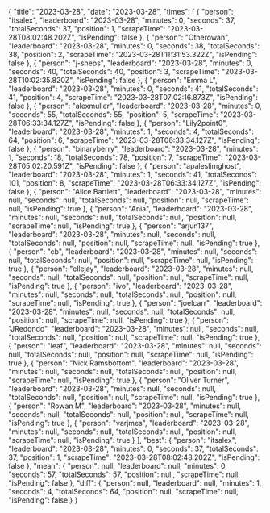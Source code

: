 {
  "title": "2023-03-28",
  "date": "2023-03-28",
  "times": [
    {
      "person": "itsalex",
      "leaderboard": "2023-03-28",
      "minutes": 0,
      "seconds": 37,
      "totalSeconds": 37,
      "position": 1,
      "scrapeTime": "2023-03-28T08:02:48.202Z",
      "isPending": false
    },
    {
      "person": "Otherowan",
      "leaderboard": "2023-03-28",
      "minutes": 0,
      "seconds": 38,
      "totalSeconds": 38,
      "position": 2,
      "scrapeTime": "2023-03-28T11:31:53.322Z",
      "isPending": false
    },
    {
      "person": "j-sheps",
      "leaderboard": "2023-03-28",
      "minutes": 0,
      "seconds": 40,
      "totalSeconds": 40,
      "position": 3,
      "scrapeTime": "2023-03-28T10:02:35.820Z",
      "isPending": false
    },
    {
      "person": "Emma L",
      "leaderboard": "2023-03-28",
      "minutes": 0,
      "seconds": 41,
      "totalSeconds": 41,
      "position": 4,
      "scrapeTime": "2023-03-28T07:02:16.873Z",
      "isPending": false
    },
    {
      "person": "alexmuller",
      "leaderboard": "2023-03-28",
      "minutes": 0,
      "seconds": 55,
      "totalSeconds": 55,
      "position": 5,
      "scrapeTime": "2023-03-28T06:33:34.127Z",
      "isPending": false
    },
    {
      "person": "Lily2point0",
      "leaderboard": "2023-03-28",
      "minutes": 1,
      "seconds": 4,
      "totalSeconds": 64,
      "position": 6,
      "scrapeTime": "2023-03-28T06:33:34.127Z",
      "isPending": false
    },
    {
      "person": "binaryberry",
      "leaderboard": "2023-03-28",
      "minutes": 1,
      "seconds": 18,
      "totalSeconds": 78,
      "position": 7,
      "scrapeTime": "2023-03-28T05:02:20.591Z",
      "isPending": false
    },
    {
      "person": "apaleslimghost",
      "leaderboard": "2023-03-28",
      "minutes": 1,
      "seconds": 41,
      "totalSeconds": 101,
      "position": 8,
      "scrapeTime": "2023-03-28T06:33:34.127Z",
      "isPending": false
    },
    {
      "person": "Alice Bartlett",
      "leaderboard": "2023-03-28",
      "minutes": null,
      "seconds": null,
      "totalSeconds": null,
      "position": null,
      "scrapeTime": null,
      "isPending": true
    },
    {
      "person": "Ania",
      "leaderboard": "2023-03-28",
      "minutes": null,
      "seconds": null,
      "totalSeconds": null,
      "position": null,
      "scrapeTime": null,
      "isPending": true
    },
    {
      "person": "arjun137",
      "leaderboard": "2023-03-28",
      "minutes": null,
      "seconds": null,
      "totalSeconds": null,
      "position": null,
      "scrapeTime": null,
      "isPending": true
    },
    {
      "person": "cb",
      "leaderboard": "2023-03-28",
      "minutes": null,
      "seconds": null,
      "totalSeconds": null,
      "position": null,
      "scrapeTime": null,
      "isPending": true
    },
    {
      "person": "ellejay",
      "leaderboard": "2023-03-28",
      "minutes": null,
      "seconds": null,
      "totalSeconds": null,
      "position": null,
      "scrapeTime": null,
      "isPending": true
    },
    {
      "person": "ivo",
      "leaderboard": "2023-03-28",
      "minutes": null,
      "seconds": null,
      "totalSeconds": null,
      "position": null,
      "scrapeTime": null,
      "isPending": true
    },
    {
      "person": "joelcarr",
      "leaderboard": "2023-03-28",
      "minutes": null,
      "seconds": null,
      "totalSeconds": null,
      "position": null,
      "scrapeTime": null,
      "isPending": true
    },
    {
      "person": "JRedondo",
      "leaderboard": "2023-03-28",
      "minutes": null,
      "seconds": null,
      "totalSeconds": null,
      "position": null,
      "scrapeTime": null,
      "isPending": true
    },
    {
      "person": "leaf",
      "leaderboard": "2023-03-28",
      "minutes": null,
      "seconds": null,
      "totalSeconds": null,
      "position": null,
      "scrapeTime": null,
      "isPending": true
    },
    {
      "person": "Nick Ramsbottom",
      "leaderboard": "2023-03-28",
      "minutes": null,
      "seconds": null,
      "totalSeconds": null,
      "position": null,
      "scrapeTime": null,
      "isPending": true
    },
    {
      "person": "Oliver Turner",
      "leaderboard": "2023-03-28",
      "minutes": null,
      "seconds": null,
      "totalSeconds": null,
      "position": null,
      "scrapeTime": null,
      "isPending": true
    },
    {
      "person": "Rowan M",
      "leaderboard": "2023-03-28",
      "minutes": null,
      "seconds": null,
      "totalSeconds": null,
      "position": null,
      "scrapeTime": null,
      "isPending": true
    },
    {
      "person": "varjmes",
      "leaderboard": "2023-03-28",
      "minutes": null,
      "seconds": null,
      "totalSeconds": null,
      "position": null,
      "scrapeTime": null,
      "isPending": true
    }
  ],
  "best": {
    "person": "itsalex",
    "leaderboard": "2023-03-28",
    "minutes": 0,
    "seconds": 37,
    "totalSeconds": 37,
    "position": 1,
    "scrapeTime": "2023-03-28T08:02:48.202Z",
    "isPending": false
  },
  "mean": {
    "person": null,
    "leaderboard": null,
    "minutes": 0,
    "seconds": 57,
    "totalSeconds": 57,
    "position": null,
    "scrapeTime": null,
    "isPending": false
  },
  "diff": {
    "person": null,
    "leaderboard": null,
    "minutes": 1,
    "seconds": 4,
    "totalSeconds": 64,
    "position": null,
    "scrapeTime": null,
    "isPending": false
  }
}